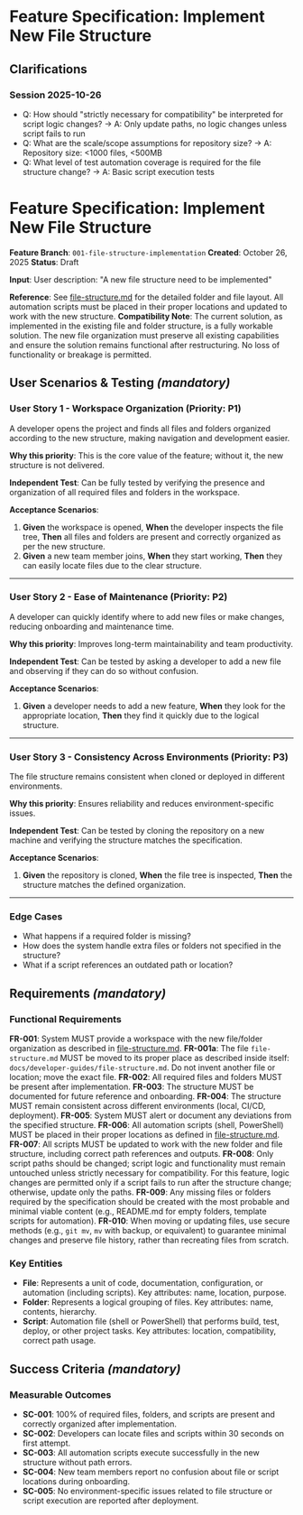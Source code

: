 # Feature Specification: Implement New File Structure
## Clarifications
### Session 2025-10-26
 - Q: How should "strictly necessary for compatibility" be interpreted for script logic changes? → A: Only update paths, no logic changes unless script fails to run
 - Q: What are the scale/scope assumptions for repository size? → A: Repository size: <1000 files, <500MB
 - Q: What level of test automation coverage is required for the file structure change? → A: Basic script execution tests

# Feature Specification: Implement New File Structure

**Feature Branch**: `001-file-structure-implementation`
**Created**: October 26, 2025
**Status**: Draft

**Input**: User description: "A new file structure need to be implemented"

**Reference**: See [file-structure.md](../../file-structure.md) for the detailed folder and file layout. All automation scripts must be placed in their proper locations and updated to work with the new structure.
**Compatibility Note**: The current solution, as implemented in the existing file and folder structure, is a fully workable solution. The new file organization must preserve all existing capabilities and ensure the solution remains functional after restructuring. No loss of functionality or breakage is permitted.

## User Scenarios & Testing *(mandatory)*

### User Story 1 - Workspace Organization (Priority: P1)

A developer opens the project and finds all files and folders organized according to the new structure, making navigation and development easier.

**Why this priority**: This is the core value of the feature; without it, the new structure is not delivered.

**Independent Test**: Can be fully tested by verifying the presence and organization of all required files and folders in the workspace.

**Acceptance Scenarios**:

1. **Given** the workspace is opened, **When** the developer inspects the file tree, **Then** all files and folders are present and correctly organized as per the new structure.
2. **Given** a new team member joins, **When** they start working, **Then** they can easily locate files due to the clear structure.

---

### User Story 2 - Ease of Maintenance (Priority: P2)

A developer can quickly identify where to add new files or make changes, reducing onboarding and maintenance time.

**Why this priority**: Improves long-term maintainability and team productivity.

**Independent Test**: Can be tested by asking a developer to add a new file and observing if they can do so without confusion.

**Acceptance Scenarios**:

1. **Given** a developer needs to add a new feature, **When** they look for the appropriate location, **Then** they find it quickly due to the logical structure.

---

### User Story 3 - Consistency Across Environments (Priority: P3)

The file structure remains consistent when cloned or deployed in different environments.

**Why this priority**: Ensures reliability and reduces environment-specific issues.

**Independent Test**: Can be tested by cloning the repository on a new machine and verifying the structure matches the specification.

**Acceptance Scenarios**:

1. **Given** the repository is cloned, **When** the file tree is inspected, **Then** the structure matches the defined organization.

---


### Edge Cases

- What happens if a required folder is missing?
- How does the system handle extra files or folders not specified in the structure?
- What if a script references an outdated path or location?

## Requirements *(mandatory)*


### Functional Requirements


**FR-001**: System MUST provide a workspace with the new file/folder organization as described in [file-structure.md](../../file-structure.md).
**FR-001a**: The file `file-structure.md` MUST be moved to its proper place as described inside itself: `docs/developer-guides/file-structure.md`. Do not invent another file or location; move the exact file.
**FR-002**: All required files and folders MUST be present after implementation.
**FR-003**: The structure MUST be documented for future reference and onboarding.
**FR-004**: The structure MUST remain consistent across different environments (local, CI/CD, deployment).
**FR-005**: System MUST alert or document any deviations from the specified structure.
**FR-006**: All automation scripts (shell, PowerShell) MUST be placed in their proper locations as defined in [file-structure.md](../../file-structure.md).
**FR-007**: All scripts MUST be updated to work with the new folder and file structure, including correct path references and outputs.
**FR-008**: Only script paths should be changed; script logic and functionality must remain untouched unless strictly necessary for compatibility.
For this feature, logic changes are permitted only if a script fails to run after the structure change; otherwise, update only the paths.
**FR-009**: Any missing files or folders required by the specification should be created with the most probable and minimal viable content (e.g., README.md for empty folders, template scripts for automation).
**FR-010**: When moving or updating files, use secure methods (e.g., `git mv`, `mv` with backup, or equivalent) to guarantee minimal changes and preserve file history, rather than recreating files from scratch.


### Key Entities

- **File**: Represents a unit of code, documentation, configuration, or automation (including scripts). Key attributes: name, location, purpose.
- **Folder**: Represents a logical grouping of files. Key attributes: name, contents, hierarchy.
- **Script**: Automation file (shell or PowerShell) that performs build, test, deploy, or other project tasks. Key attributes: location, compatibility, correct path usage.

## Success Criteria *(mandatory)*


### Measurable Outcomes

- **SC-001**: 100% of required files, folders, and scripts are present and correctly organized after implementation.
- **SC-002**: Developers can locate files and scripts within 30 seconds on first attempt.
- **SC-003**: All automation scripts execute successfully in the new structure without path errors.
- **SC-004**: New team members report no confusion about file or script locations during onboarding.
- **SC-005**: No environment-specific issues related to file structure or script execution are reported after deployment.
